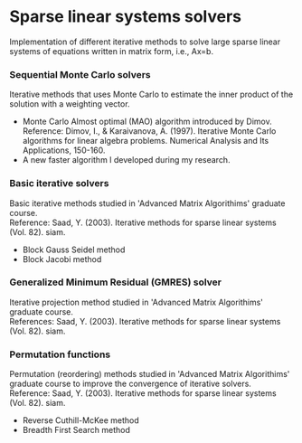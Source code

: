 # Sparse linear systems solvers
Implementation of different iterative methods to solve large sparse linear systems of equations written in matrix form, i.e., Ax=b.

### Sequential Monte Carlo solvers
Iterative methods that uses Monte Carlo to estimate the inner product of the solution with a weighting vector.
- Monte Carlo Almost optimal (MAO) algorithm introduced by Dimov.
<br />Reference: Dimov, I., & Karaivanova, A. (1997). Iterative Monte Carlo algorithms for linear algebra problems. Numerical Analysis and Its Applications, 150-160.
- A new faster algorithm I developed during my research.

### Basic iterative solvers
Basic iterative methods studied in 'Advanced Matrix Algorithims' graduate course.
<br />Reference: Saad, Y. (2003). Iterative methods for sparse linear systems (Vol. 82). siam.
- Block Gauss Seidel method
- Block Jacobi method

### Generalized Minimum Residual (GMRES) solver 
Iterative projection method studied in 'Advanced Matrix Algorithims' graduate course.
<br />References: Saad, Y. (2003). Iterative methods for sparse linear systems (Vol. 82). siam.

### Permutation functions
Permutation (reordering) methods studied in 'Advanced Matrix Algorithims' graduate course to improve the convergence of iterative solvers.
<br />Reference: Saad, Y. (2003). Iterative methods for sparse linear systems (Vol. 82). siam.
- Reverse Cuthill-McKee method
- Breadth First Search method

